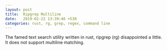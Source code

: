 ```yaml
---
layout: post
title:  Ripgrep Multiline
date:   2019-02-22 13:39:46 +530
categories: rust, rg, grep, regex, command line
---
```


The famed text search utility written in rust, ripgrep (rg) disappointed a little. It does not support multiline matching.


